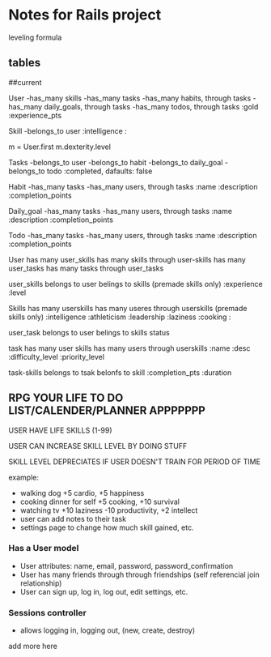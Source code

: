 # Notes for Rails project

leveling formula





## tables


##current

User
-has_many skills
-has_many tasks
-has_many habits, through tasks
-has_many daily_goals, through tasks
-has_many todos, through tasks
  :gold
  :experience_pts

Skill
-belongs_to user
  :intelligence
  : 

  m = User.first
  m.dexterity.level

Tasks
-belongs_to user
-belongs_to habit
-belongs_to daily_goal
-belongs_to todo
  :completed, dafaults: false

Habit
-has_many tasks
-has_many users, through tasks
  :name
  :description
  :completion_points

Daily_goal
-has_many tasks
-has_many users, through tasks
  :name
  :description
  :completion_points

Todo
-has_many tasks
-has_many users, through tasks
  :name
  :description
  :completion_points







User 
has many user_skills
has many skills through user-skills
has many user_tasks
has many tasks through user_tasks

user_skills
belongs to user
belings to skills
  (premade skills only)
  :experience
  :level
  

Skills
has many userskills
has many useres through userskills
  (premade skills only)
  :intelligence
  :athleticism
  :leadership
  :laziness
  :cooking
  :


user_task
belongs to user
belings to skills
status

task
has many user skills
has many users through userskills
  :name
  :desc
  :difficulty_level
  :priority_level


task-skills
belongs to tsak
belonfs to skill
  :completion_pts
  :duration




## RPG YOUR LIFE TO DO LIST/CALENDER/PLANNER APPPPPPP

USER HAVE LIFE SKILLS (1-99)

USER CAN INCREASE SKILL LEVEL BY DOING STUFF

SKILL LEVEL DEPRECIATES IF USER DOESN'T TRAIN FOR PERIOD OF TIME

example: 
- walking dog +5 cardio, +5 happiness
- cooking dinner for self +5 cooking, +10 survival
- watching tv +10 laziness -10 productivity, +2 intellect
- user can add notes to their task
- settings page to change how much skill gained, etc.



### Has a User model
- User attributes: name, email, password, password_confirmation
- User has many friends through through friendships (self referencial join relationship)
- User can sign up, log in, log out, edit settings, etc.


### Sessions controller
- allows logging in, logging out, (new, create, destroy)

add more here